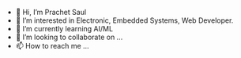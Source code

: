 - 👋 Hi, I’m Prachet Saul
- 👀 I’m interested in Electronic, Embedded Systems, Web Developer. 
- 🌱 I’m currently learning AI/ML
- 💞️ I’m looking to collaborate on ...
- 📫 How to reach me ...

<!---
Pro-511/Pro-511 is a ✨ special ✨ repository because its `README.md` (this file) appears on your GitHub profile.
You can click the Preview link to take a look at your changes.
--->
